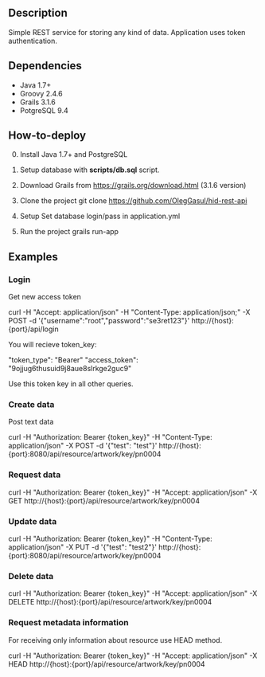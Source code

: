 ## Description
Simple REST service for storing any kind of data. Application uses token authentication.

## Dependencies
* Java 1.7+
* Groovy 2.4.6
* Grails 3.1.6
* PotgreSQL 9.4

## How-to-deploy

0) Install Java 1.7+ and PostgreSQL

1) Setup database with __scripts/db.sql__ script.

2) Download Grails from https://grails.org/download.html (3.1.6 version)

3) Clone the project
git clone https://github.com/OlegGasul/hid-rest-api

4) Setup
Set database login/pass in application.yml

5) Run the project
grails run-app

## Examples

### Login
Get new access token

curl -H "Accept: application/json" -H "Content-Type: application/json;" -X POST -d '{"username":"root","password":"se3ret123"}' http://{host}:{port}/api/login

You will recieve token_key:

"token_type": "Bearer"
"access_token": "9ojjug6thusuid9j8aue8slrkge2guc9"

Use this token key in all other queries.

### Create data
Post text data

curl -H "Authorization: Bearer {token_key}" -H "Content-Type: application/json" -X POST -d '{"test": "test"}' http://{host}:{port}:8080/api/resource/artwork/key/pn0004

### Request data
curl -H "Authorization: Bearer {token_key}" -H "Accept: application/json" -X GET http://{host}:{port}/api/resource/artwork/key/pn0004

### Update data
curl -H "Authorization: Bearer {token_key}" -H "Content-Type: application/json" -X PUT -d '{"test": "test2"}' http://{host}:{port}:8080/api/resource/artwork/key/pn0004

### Delete data
curl -H "Authorization: Bearer {token_key}" -H "Accept: application/json" -X DELETE http://{host}:{port}/api/resource/artwork/key/pn0004

### Request metadata information
For receiving only information about resource use HEAD method.

curl -H "Authorization: Bearer {token_key}" -H "Accept: application/json" -X HEAD http://{host}:{port}/api/resource/artwork/key/pn0004


